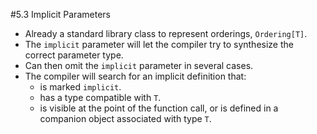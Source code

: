 #5.3 Implicit Parameters

- Already a standard library class to represent orderings, `Ordering[T]`.
- The `implicit` parameter will let the compiler try to synthesize the correct parameter type.
- Can then omit the `implicit` parameter in several cases.
- The compiler will search for an implicit definition that:
    - is marked `implicit`.
    - has a type compatible with `T`.
    - is visible at the point of the function call, or is defined in a companion object associated with type `T`.